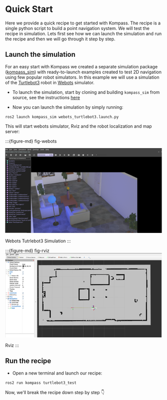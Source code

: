 # Quick Start

Here we provide a quick recipe to get started with Kompass. The recipe is a single python script to build a point navigation system. We will test the recipe in simulation. Lets first see how we can launch the simulation and run the recipe and then we will go through it step by step.

## Launch the simulation

For an easy start with Kompass we created a separate simulation package ([kompass_sim](https://github.com/automatika-robotics/kompass-sim)) with ready-to-launch examples created to test 2D navigation using few popular robot simulators. In this example we will use a simulation of the [Turtlebot3](https://emanual.robotis.com/docs/en/platform/turtlebot3/overview/#notices) robot in [Webots](https://github.com/cyberbotics/webots_ros2) simulator.

- To launch the simulation, start by cloning and building `kompass_sim` from source, see the instructions [here](https://github.com/automatika-robotics/kompass-sim/blob/main/README.md)

- Now you can launch the simulation by simply running:

```shell
ros2 launch kompass_sim webots_turtlebot3.launch.py
```

This will start webots simulator, Rviz and the robot localization and map server:

:::{figure-md} fig-webots

<img src="../_static/images/webots_turtlebot3.png" alt="Webots Tutrlebot3 Simulation" width="700px">

Webots Tutrlebot3 Simulation
:::

:::{figure-md} fig-rviz
<img src="../_static/images/rviz_webots_turtlebot3.png" alt="Rviz" width="700px">

Rviz
:::

## Run the recipe


- Open a new terminal and launch our recipe:

```shell
ros2 run kompass turtlebot3_test
```

Now, we'll break the recipe down step by step 👇

<br/>

```{include} point_navigation.md
```
